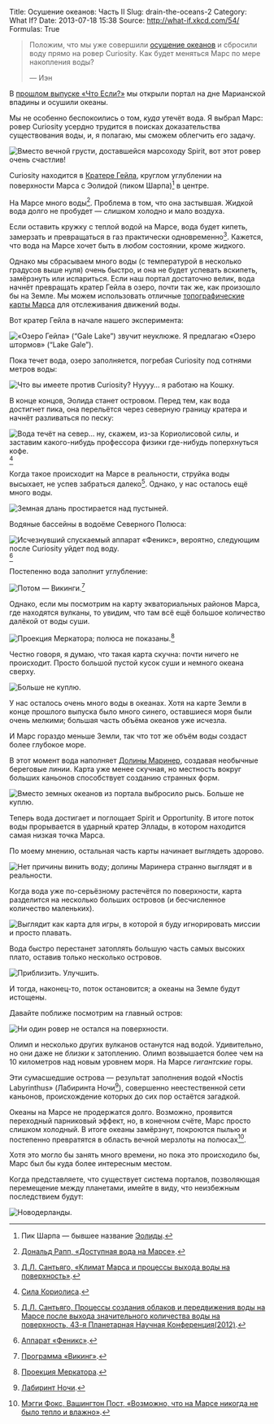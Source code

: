 Title: Осушение океанов: Часть II
Slug: drain-the-oceans-2
Category: What If?
Date: 2013-07-18 15:38
Source: http://what-if.xkcd.com/54/
Formulas: True

> Положим, что мы уже совершили [осушение океанов](http://chtoes.li/page/drain-the-oceans) и сбросили воду прямо на ровер Curiosity. Как будет меняться Марс по мере накопления воды?
> 
> — Иэн

В [прошлом выпуске «Что Если?»](http://chtoes.li/page/drain-the-oceans) мы открыли портал на дне Марианской впадины и осушили океаны.

Мы не особенно беспокоились о том, _куда_ утечёт вода. Я выбрал Марс: ровер Curiosity усердно трудится в поисках доказательства существования воды, и, я полагаю, мы сможем облегчить его задачу.

![Вместо вечной грусти, доставшейся марсоходу Spirit, вот этот ровер очень счастлив!](/uploads/054-drain-the-oceans2/mars_curiosity.png)

Curiosity находится в [Кратере Гейла](http://ru.wikipedia.org/wiki/Кратер_Гейла), круглом углублении на поверхности Марса с Эолидой (пиком Шарпа)[^1] в центре.

На Марсе много воды[^2]. Проблема в том, что она застывшая. Жидкой вода долго не пробудет — слишком холодно и мало воздуха.

Если оставить кружку с теплой водой на Марсе, вода будет кипеть, замерзать и превращаться в газ практически одновременно[^3]. Кажется, что вода на Марсе хочет быть в _любом_ состоянии, кроме жидкого.

Однако мы сбрасываем много воды (с температурой в несколько градусов выше нуля) очень быстро, и она не будет успевать вскипеть, замёрзнуть или испариться. Если наш портал достаточно велик, вода начнёт превращать кратер Гейла в озеро, почти так же, как произошло бы на Земле. Мы можем использовать отличные [топографические карты Марса](http://pubs.usgs.gov/imap/i2782/) для отслеживания движений воды.

Вот кратер Гейла в начале нашего эксперимента:

![«Озеро Гейла» (“Gale Lake”) звучит неуклюже. Я предлагаю «Озеро штормов» (“Lake Gale”).](/uploads/054-drain-the-oceans2/mars_1_ru.png)

Пока течет вода, озеро заполняется, погребая Curiosity под сотнями метров воды:

![Что вы имеете против Curiosity? Нуууу… я работаю на Кошку.](/uploads/054-drain-the-oceans2/mars_2_ru.png)

В конце концов, Эолида станет островом. Перед тем, как вода достигнет пика, она перельётся через северную границу кратера и начнёт разливаться по песку:

![Вода течёт на север… ну, скажем, из-за Кориолисовой силы, и заставим какого-нибудь профессора физики где-нибудь поперхнуться кофе.](/uploads/054-drain-the-oceans2/mars_3_ru.png)[^4]

Когда такое происходит на Марсе в реальности, струйка воды высыхает, не успев забраться далеко[^5]. Однако, у нас осталось ещё много воды.

![Земная длань простирается над пустыней.](/uploads/054-drain-the-oceans2/mars_4_rus.png)

Водяные бассейны в водоёме Северного Полюса:

![Исчезнувший спускаемый аппарат «Феникс», вероятно, следующим после Curiosity уйдет под воду.](/uploads/054-drain-the-oceans2/mars_5_ru.png)[^6]

Постепенно вода заполнит углубление:

![Потом — Викинги.](/uploads/054-drain-the-oceans2/mars_6_ru.png)[^7]

Однако, если мы посмотрим на карту экваториальных районов Марса, где находятся вулканы, то увидим, что там всё ещё большое количество далёкой от воды суши.

![Проекция Меркатора; полюса не показаны.](/uploads/054-drain-the-oceans2/mars_7.png)[^8]

Честно говоря, я думаю, что такая карта скучна: почти ничего не происходит. Просто большой пустой кусок суши и немного океана сверху.

![Больше не куплю.](/uploads/054-drain-the-oceans2/mars_7_stars.png)

У нас осталось очень много воды в океанах. Хотя на карте Земли в конце прошлого выпуска было много синего, оставшиеся моря были очень мелкими; большая часть объёма океанов уже исчезла.

И Марс гораздо меньше Земли, так что тот же объём воды создаст более глубокое море.

В этот момент вода наполняет [Долины Маринер](http://ru.wikipedia.org/wiki/Долины_Маринер), создавая необычные береговые линии. Карта уже менее скучная, но местность вокруг больших каньонов способствует созданию странных форм.

![Вместо земных океанов из портала выбросило рысь. Больше не куплю.](/uploads/054-drain-the-oceans2/mars_8_ru.png)

Теперь вода достигает и поглощает Spirit и Opportunity. В итоге поток воды прорывается в ударный кратер Эллады, в котором находится самая низкая точка Марса.

По моему мнению, остальная часть карты начинает выглядеть здорово.

![Нет причины винить воду; долины Маринера странно выглядят и в реальности.](/uploads/054-drain-the-oceans2/mars_9_ru.png)

Когда вода уже по-серьёзному растечётся по поверхности, карта разделится на несколько больших островов (и бесчисленное количество маленьких).

![Выглядит как карта для игры, в которой я буду игнорировать миссии и просто плавать.](/uploads/054-drain-the-oceans2/mars_10_ru.png)

Вода быстро перестанет затоплять большую часть самых высоких плато, оставив только несколько островов.

![Приблизить. Улучшить.](/uploads/054-drain-the-oceans2/mars_11.png)

И тогда, наконец-то, поток остановится; а океаны на Земле будут истощены.

Давайте поближе посмотрим на главный остров:

![Ни один ровер не остался на поверхности.](/uploads/054-drain-the-oceans2/mars_12_ru.png)

Олимп и несколько других вулканов останутся над водой. Удивительно, но они даже не _близки_ к затоплению. Олимп возвышается более чем на 10 километров над новым уровнем моря. На Марсе _гигантские_ горы.

Эти сумасшедшие острова — результат заполнения водой «Noctis Labyrinthus» (Лабиринта Ночи[^9]), совершенно неестественной сети каньонов, происхождение которых до сих пор остаётся загадкой.

Океаны на Марсе не продержатся долго. Возможно, проявится переходный парниковый эффект, но, в конечном счёте, Марс просто слишком холодный. В итоге океаны замёрзнут, покроются пылью и постепенно превратятся в область вечной мерзлоты на полюсах[^10].

Хотя это могло бы занять много времени, но пока это происходило бы, Марс был бы куда более интересным местом.

Когда представляете, что существует система порталов, позволяющая перемещение между планетами, имейте в виду, что неизбежным последствием будут:

![Новодерланды.](/uploads/054-drain-the-oceans2/mars_netherlands_ru.png)

[^1]: Пик Шарпа — бывшее название [Эолиды](http://ru.wikipedia.org/wiki/Эолида_(Марс)).
[^2]: [Дональд Рапп, «Доступная вода на Марсе»](http://spaceclimate.net/Mars.Water.7.06R.pdf).
[^3]: [Д.Л. Сантьяго, «Климат Марса и процессы выхода воды на поверхность»](http://spacescience.arc.nasa.gov/mars-climate-workshop-2012/documents/extendedabstracts/Santiago_DL_ExAbst.pdf).
[^4]: [Сила Кориолиса](http://ru.wikipedia.org/wiki/Сила_Кориолиса).
[^5]: [Д.Л. Сантьяго, Процессы создания облаков и передвижения воды на Марсе после выхода значительного количества воды на поверхность, 43-я Планетарная Научная Конференция(2012)](http://www.lpi.usra.edu/meetings/lpsc2012/pdf/2438.pdf).
[^6]: [Аппарат «Феникс»](http://ru.wikipedia.org/wiki/Феникс_(космический_аппарат)).
[^7]: [Программа «Викинг»](http://ru.wikipedia.org/wiki/Программа_«Викинг»).
[^8]: [Проекция Меркатора](http://ru.wikipedia.org/wiki/Проекция_Меркатора).
[^9]: [Лабиринт Ночи](http://ru.wikipedia.org/wiki/Noctis_Labyrinthus).
[^10]: [Мэгги Фокс, Вашингтон Пост, «Возможно, что на Марсе никогда не было тепло и влажно»](http://rense.com/general32/marsmaynothave.htm).
